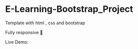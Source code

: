 # E-Learning-Bootstrap_Project

 Template with html , css and bootstrap 

Fully responsive 📱

Live Demo:
